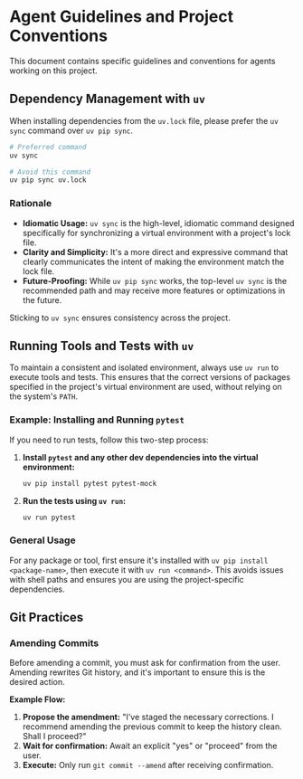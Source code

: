 # Agent Guidelines and Project Conventions

This document contains specific guidelines and conventions for agents working on this project.

## Dependency Management with `uv`

When installing dependencies from the `uv.lock` file, please prefer the `uv sync` command over `uv pip sync`.

```bash
# Preferred command
uv sync

# Avoid this command
uv pip sync uv.lock
```

### Rationale

-   **Idiomatic Usage:** `uv sync` is the high-level, idiomatic command designed specifically for synchronizing a virtual environment with a project's lock file.
-   **Clarity and Simplicity:** It's a more direct and expressive command that clearly communicates the intent of making the environment match the lock file.
-   **Future-Proofing:** While `uv pip sync` works, the top-level `uv sync` is the recommended path and may receive more features or optimizations in the future.

Sticking to `uv sync` ensures consistency across the project.

## Running Tools and Tests with `uv`

To maintain a consistent and isolated environment, always use `uv run` to execute tools and tests. This ensures that the correct versions of packages specified in the project's virtual environment are used, without relying on the system's `PATH`.

### Example: Installing and Running `pytest`

If you need to run tests, follow this two-step process:

1.  **Install `pytest` and any other dev dependencies into the virtual environment:**
    ```bash
    uv pip install pytest pytest-mock
    ```

2.  **Run the tests using `uv run`:**
    ```bash
    uv run pytest
    ```

### General Usage

For any package or tool, first ensure it's installed with `uv pip install <package-name>`, then execute it with `uv run <command>`. This avoids issues with shell paths and ensures you are using the project-specific dependencies.

## Git Practices

### Amending Commits

Before amending a commit, you must ask for confirmation from the user. Amending rewrites Git history, and it's important to ensure this is the desired action.

**Example Flow:**

1.  **Propose the amendment:** "I've staged the necessary corrections. I recommend amending the previous commit to keep the history clean. Shall I proceed?"
2.  **Wait for confirmation:** Await an explicit "yes" or "proceed" from the user.
3.  **Execute:** Only run `git commit --amend` after receiving confirmation.